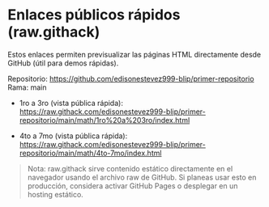 # Enlaces públicos rápidos (raw.githack)

Estos enlaces permiten previsualizar las páginas HTML directamente desde GitHub (útil para demos rápidas).

Repositorio: https://github.com/edisonestevez999-blip/primer-repositorio
Rama: main

- 1ro a 3ro (vista pública rápida):
  https://raw.githack.com/edisonestevez999-blip/primer-repositorio/main/math/1ro%20a%203ro/index.html

- 4to a 7mo (vista pública rápida):
  https://raw.githack.com/edisonestevez999-blip/primer-repositorio/main/math/4to-7mo/index.html

> Nota: raw.githack sirve contenido estático directamente en el navegador usando el archivo raw de GitHub. Si planeas usar esto en producción, considera activar GitHub Pages o desplegar en un hosting estático.
